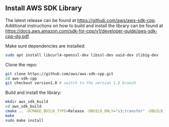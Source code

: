 ## Install AWS SDK Library

The latest release can be found at https://github.com/aws/aws-sdk-cpp.  Additional instructions on how to build and install the library can be found at https://docs.aws.amazon.com/sdk-for-cpp/v1/developer-guide/aws-sdk-cpp-dg.pdf.

Make sure dependencies are installed:
```bash
sudo apt install libcurl4-openssl-dev libssl-dev uuid-dev zlib1g-dev
```

Clone the repo:
```bash
git clone https://github.com/aws/aws-sdk-cpp.git
cd aws-sdk-cpp
git checkout version1.8 # switch to the version 1.8 branch
```

Build and install the library:
```bash
mkdir aws_sdk_build
cd aws_sdk_build
cmake .. -DCMAKE_BUILD_TYPE=Release -DBUILD_ONLY="s3;transfer" -DBUILD_SHARED_LIBS=OFF -DENABLE_TESTING=OFF
make
sudo make install
```
